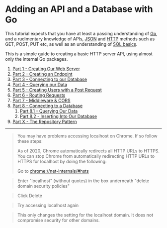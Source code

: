 # Adding an API and a Database with Go

This tutorial expects that you have at least a passing understanding of [Go](https://github.com/bjssacademy/goinaday/blob/main/readme.md), and a rudimentary knowledge of APIs, [JSON](https://github.com/bjssacademy/fundamentals-json) and [HTTP](https://github.com/bjssacademy/fundamentals-http) methods such as GET, POST, PUT etc, as well as an understanding of [SQL basics](https://github.com/bjssacademy/fundamentals-sql/tree/main?tab=readme-ov-file#sql-basics).

This is a simple guide to creating a basic HTTP server API, using almost only the internal Go packages.

1. [Part 1 - Creating Our Web Server](/Part1/creating_our_webserver.md)
2. [Part 2 - Creating an Endpoint](/Part2/users_endpoint.md)
3. [Part 3 - Connecting to our Database](/Part3/connecting_to_a_database.md)
4. [Part 4 - Querying our Data](/Part4/querying_our_db.md)
5. [Part 5 - Creating Users with a Post Request](/Part5/posting_and_creating.md)
6. [Part 6 - Routing Requests](/Part6/multiplexing.md)
7. [Part 7 - Middleware & CORS](/Part7/middleware_and_cross_origin_requests.md)
8. [Part 8 - Connecting to a Database](/Part8/connecting_to_a_database.md)
    1. [Part 8.1 - Querying Our Data](/Part8/querying_our_db.md)
    2. [Part 8.2 - Inserting Into Our Database](/Part8/create_and_return_id.md)
9. [Part X - The Repository Pattern](/PartX/repository-pattern.md)

---

> You may have problems accessing localhost on Chrome. If so follow these steps:
>
> As of 2020, Chrome automatically redirects all HTTP URLs to HTTPS. You can stop Chrome from automatically redirecting HTTP URLs to HTTPS for localhost by doing the following:
>
> Go to [chrome://net-internals/#hsts](chrome://net-internals/#hsts)

> Enter "localhost" (without quotes) in the box underneath "delete domain security policies"

> Click Delete

> Try accessing localhost again

> This only changes the setting for the localhost domain. It does not compromise security for other domains.
